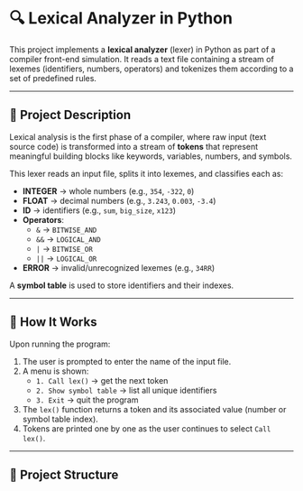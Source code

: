 # 🔍 Lexical Analyzer in Python

This project implements a **lexical analyzer** (lexer) in Python as part of a compiler front-end simulation. It reads a text file containing a stream of lexemes (identifiers, numbers, operators) and tokenizes them according to a set of predefined rules.

---

## 📌 Project Description

Lexical analysis is the first phase of a compiler, where raw input (text source code) is transformed into a stream of **tokens** that represent meaningful building blocks like keywords, variables, numbers, and symbols.

This lexer reads an input file, splits it into lexemes, and classifies each as:
- **INTEGER** → whole numbers (e.g., `354`, `-322`, `0`)
- **FLOAT** → decimal numbers (e.g., `3.243`, `0.003`, `-3.4`)
- **ID** → identifiers (e.g., `sum`, `big_size`, `x123`)
- **Operators**:
  - `&` → `BITWISE_AND`
  - `&&` → `LOGICAL_AND`
  - `|` → `BITWISE_OR`
  - `||` → `LOGICAL_OR`
- **ERROR** → invalid/unrecognized lexemes (e.g., `34RR`)

A **symbol table** is used to store identifiers and their indexes.

---

## 🧠 How It Works

Upon running the program:

1. The user is prompted to enter the name of the input file.
2. A menu is shown:
   - `1. Call lex()` → get the next token
   - `2. Show symbol table` → list all unique identifiers
   - `3. Exit` → quit the program
3. The `lex()` function returns a token and its associated value (number or symbol table index).
4. Tokens are printed one by one as the user continues to select `Call lex()`.

---

## 📁 Project Structure



